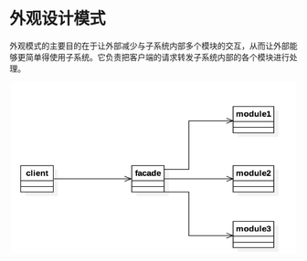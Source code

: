 # 外观设计模式

外观模式的主要目的在于让外部减少与子系统内部多个模块的交互，从而让外部能够更简单得使用子系统。它负责把客户端的请求转发子系统内部的各个模块进行处理。

<div align="center">
<img src="/assets/外观模式.png" width = "500" height = "300" alt="图片名称" align=center />
</div>









